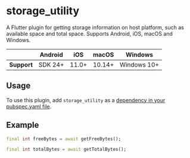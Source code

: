 # storage_utility

A Flutter plugin for getting storage information on host platform, such as available space and total space.
Supports Android, iOS, macOS and Windows.

|             | Android | iOS   | macOS  | Windows     |
|-------------|---------|-------|--------|-------------|
| **Support** | SDK 24+ | 11.0+ | 10.14+ | Windows 10+ |

## Usage

To use this plugin, add `storage_utility` as a [dependency in your pubspec.yaml file](https://flutter.dev/docs/development/platform-integration/platform-channels).

## Example
```dart
final int freeBytes = await getFreeBytes();

final int totalBytes = await getTotalBytes();
```
